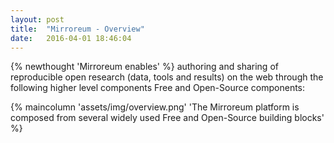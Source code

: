 ```yaml
---
layout: post
title:  "Mirroreum - Overview"
date:   2016-04-01 18:46:04
---
```


{% newthought 'Mirroreum enables' %} authoring and sharing of reproducible open research (data, tools and results) on the web through the following higher level components Free and Open-Source components:

 
 
{% maincolumn 'assets/img/overview.png' 'The Mirroreum platform is composed from several widely used Free and Open-Source building blocks' %}

